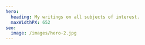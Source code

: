 ```yaml
---
hero:
  heading: My writings on all subjects of interest.
  maxWidthPX: 652
seo:
  image: /images/hero-2.jpg
---
```

